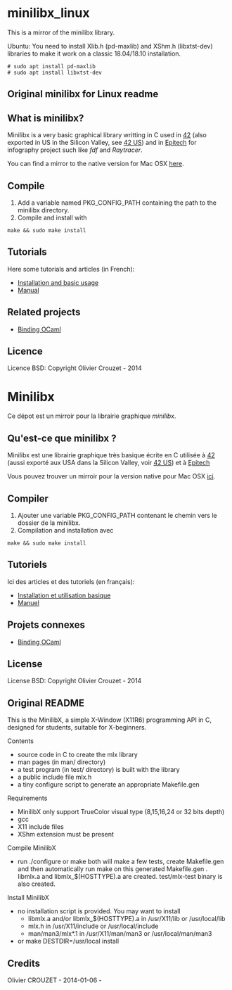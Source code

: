 # minilibx_linux

This is a mirror of the minilibx library.

Ubuntu: You need to install Xlib.h (pd-maxlib) and XShm.h (libxtst-dev) libraries to make it work on a classic 18.04/18.10 installation.

```
# sudo apt install pd-maxlib
# sudo apt install libxtst-dev

```

## Original minilibx for Linux readme

## What is minilibx?

Minilibx is a very basic graphical library writting in C used in
[42](https://42.fr) (also exported in US in the Silicon Valley, see [42
US](https://42.us.org)) and in [Epitech](http://www.epitech.eu/) for infography
project such like *fdf* and *Raytracer*.

You can find a mirror to the native version for Mac OSX
[here](https://github.com/dannywillems/minilix-mac-osx).

## Compile

1. Add a variable named PKG_CONFIG_PATH containing the path to the minilibx
directory.
2. Compile and install with
```
make && sudo make install
```

## Tutorials

Here some tutorials and articles (in French):
* [Installation and basic usage](https://achedeuzot.me/2014/12/20/installer-la-minilibx/)
* [Manual](http://thomas.tissotdupont.free.fr/MinilibX%20Manual/)

## Related projects

* [Binding OCaml](https://github.com/dannywillems/ocaml-minilibx)

## Licence

Licence BSD: Copyright Olivier Crouzet - 2014

Minilibx
======================================

Ce dépot est un mirroir pour la librairie graphique *minilibx*.

## Qu'est-ce que minilibx ?

Minilibx est une librairie graphique très basique écrite en C utilisée à
[42](https://42.fr) (aussi exporté aux USA dans la Silicon Valley, voir [42
US](https://42.us.org)) et à [Epitech](http://www.epitech.eu)

Vous pouvez trouver un mirroir pour la version native pour Mac OSX
[ici](https://github.com/dannywillems/minilibx-mac-osx).

## Compiler

1. Ajouter une variable PKG_CONFIG_PATH contenant le chemin vers le dossier de
   la minilibx.
2. Compilation and installation avec
```
make && sudo make install
```

## Tutoriels

Ici des articles et des tutoriels (en français):

* [Installation et utilisation basique](https://achedeuzot.me/2014/12/20/installer-la-minilibx/)
* [Manuel](http://thomas.tissotdupont.free.fr/MinilibX%20Manual/)

## Projets connexes

* [Binding OCaml](https://github.com/dannywillems/ocaml-minilibx)

## License

License BSD: Copyright Olivier Crouzet - 2014


## Original README


This is the MinilibX, a simple X-Window (X11R6) programming API
in C, designed for students, suitable for X-beginners.


Contents

 - source code in C to create the mlx library
 - man pages (in man/ directory)
 - a test program (in test/ directory) is built
   with the library
 - a public include file mlx.h
 - a tiny configure script to generate an appropriate Makefile.gen


Requirements

 - MinilibX only support TrueColor visual type (8,15,16,24 or 32 bits depth)
 - gcc
 - X11 include files
 - XShm extension must be present


Compile MinilibX

 - run ./configure or make
   both will make a few tests, create Makefile.gen
   and then automatically run make on this generated Makefile.gen .
   libmlx.a and libmlx_$(HOSTTYPE).a are created.
   test/mlx-test binary is also created.


Install MinilibX

 - no installation script is provided. You may want to install
     - libmlx.a and/or libmlx_$(HOSTTYPE).a in /usr/X11/lib or /usr/local/lib
     - mlx.h in /usr/X11/include or /usr/local/include
     - man/man3/mlx*.1 in /usr/X11/man/man3 or /usr/local/man/man3
 - or make DESTDIR=/usr/local install

## Credits

 Olivier CROUZET - 2014-01-06 -
